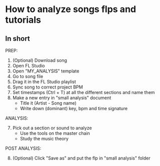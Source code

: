 # How to analyze songs flps and tutorials

## In short
PREP:

1. (Optional) Download song
2. Open FL Studio
3. Open "MY_ANALYSIS" template
4. Go to song file
5. Drag it in the FL Studio playlist
4. Sync song to correct project BPM
5. Set timestamps (Ctrl + T) at all the different sections and name them
6. Make a new entry in "small analysis" document
    - Title it (Artist - Song name)
    - Write down (dominant) key, bpm and time signature


ANALYSIS:

7. Pick out a section or sound to analyze
    - Use the tools on the master chain
    - Study the music theory


POST ANALYSIS:

8. (Optional) Click "Save as" and put the flp in "small analysis" folder 
